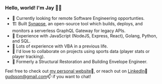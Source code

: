 <!--
**gudsson/gudsson** is a ✨ _special_ ✨ repository because its `README.md` (this file) appears on your GitHub profile.

Here are some ideas to get you started:

- 🔭 I’m currently working on Capstone at Launch School
- 🌱 I’m currently learning ...
- 👯 I’m looking to collaborate on ...
- 🤔 I’m looking for help with ...
- 💬 Ask me about ...
- 📫 How to reach me: ...
- 😄 Pronouns: he/him
- ⚡ Fun fact: ...
-->

### Hello, world! I'm Jay 👨‍💻

- 👀   Currently looking for remote Software Engineering opportunties.
- 🏗   Built [Synapse](https://synapse-gateway.github.io), an open-source tool which builds, deploys, and monitors a serverless GraphQL Gateway for legacy APIs.
- 💬   Experience with JavaScript (NodeJS, Express, React), Golang, Python, and SQL.
- 🤕   Lots of experience with VBA in a previous life.
- 🤝   I'd love to collaborate on projects using sports data (player stats or player tracking).
- 🚧   Formerly a Structural Restoration and Building Envelope Engineer.

Feel free to check out [my personal website](https://gudsson.ca)🔗, or reach out on [LinkedIn](https://www.linkedin.com/in/gudsson/)🤵 [gudsson@gmail.com](mailto://gudsson@gmail.com)📫 if you want to chat!

